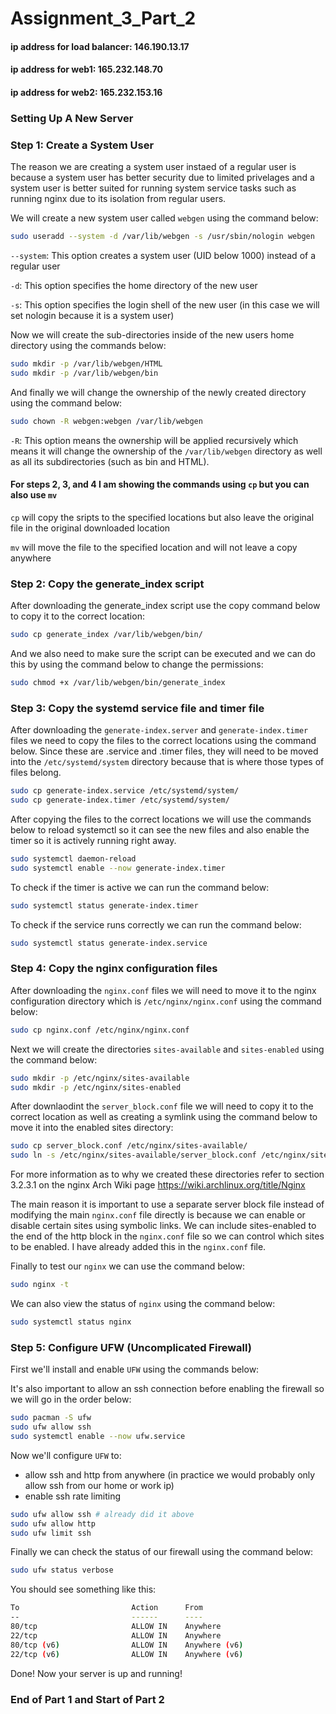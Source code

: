 # Assignment_3_Part_2

#### ip address for load balancer: 146.190.13.17
#### ip address for web1: 165.232.148.70
#### ip address for web2: 165.232.153.16

### Setting Up A New Server

### Step 1: Create a System User

The reason we are creating a system user instaed of a regular user is because a system user has better security due to limited privelages and a system user is better suited for running system service tasks such as running nginx due to its isolation from regular users. 

We will create a new system user called `webgen` using the command below:

```bash
sudo useradd --system -d /var/lib/webgen -s /usr/sbin/nologin webgen
```

`--system`: This option creates a system user (UID below 1000) instead of a regular user

`-d`: This option specifies the home directory of the new user

`-s`: This option specifies the login shell of the new user (in this case we will set nologin because it is a system user)

Now we will create the sub-directories inside of the new users home directory using the commands below:

```bash
sudo mkdir -p /var/lib/webgen/HTML
sudo mkdir -p /var/lib/webgen/bin
```

And finally we will change the ownership of the newly created directory using the command below:

```bash
sudo chown -R webgen:webgen /var/lib/webgen
```

`-R`: This option means the ownership will be applied recursively which means it will change the ownership of the `/var/lib/webgen` directory as well as all its subdirectories (such as bin and HTML). 

#### For steps 2, 3, and 4 I am showing the commands using `cp` but you can also use `mv`

`cp` will copy the sripts to the specified locations but also leave the original file in the original downloaded location

`mv` will move the file to the specified location and will not leave a copy anywhere

### Step 2: Copy the generate_index script

After downloading the generate_index script use the copy command below to copy it to the correct location:

```bash
sudo cp generate_index /var/lib/webgen/bin/
```

And we also need to make sure the script can be executed and we can do this by using the command below to change the permissions:

```bash
sudo chmod +x /var/lib/webgen/bin/generate_index
```

### Step 3: Copy the systemd service file and timer file

After downloading the `generate-index.server` and `generate-index.timer` files we need to copy the files to the correct locations using the command below. Since these are .service and .timer files, they will need to be moved into the `/etc/systemd/system` directory because that is where those types of files belong.

```bash
sudo cp generate-index.service /etc/systemd/system/
sudo cp generate-index.timer /etc/systemd/system/
```

After copying the files to the correct locations we will use the commands below to reload systemctl so it can see the new files and also enable the timer so it is actively running right away.

```bash
sudo systemctl daemon-reload
sudo systemctl enable --now generate-index.timer
```

To check if the timer is active we can run the command below:

```bash
sudo systemctl status generate-index.timer
```

To check if the service runs correctly we can run the command below:

```bash
sudo systemctl status generate-index.service
```

### Step 4: Copy the nginx configuration files

After downloading the `nginx.conf` files we will need to move it to the nginx configuration directory which is `/etc/nginx/nginx.conf` using the command below:

```bash
sudo cp nginx.conf /etc/nginx/nginx.conf
```

Next we will create the directories `sites-available` and `sites-enabled` using the command below:

```bash
sudo mkdir -p /etc/nginx/sites-available
sudo mkdir -p /etc/nginx/sites-enabled
```

After downlaodint the `server_block.conf` file we will need to copy it to the correct location as well as creating a symlink using the command below to move it into the enabled sites directory:

```bash
sudo cp server_block.conf /etc/nginx/sites-available/
sudo ln -s /etc/nginx/sites-available/server_block.conf /etc/nginx/sites-enabled/
```

For more information as to why we created these directories refer to section 3.2.3.1 on the nginx Arch Wiki page
https://wiki.archlinux.org/title/Nginx

The main reason it is important to use a separate server block file instead of modifying the main `nginx.conf` file directly is because we can enable or disable certain sites using symbolic links. We can include sites-enabled to the end of the http block in the `nginx.conf` file so we can control which sites to be enabled. I have already added this in the `nginx.conf` file. 

Finally to test our `nginx` we can use the command below:

```bash
sudo nginx -t
```

We can also view the status of `nginx` using the command below:

```bash
sudo systemctl status nginx
```

### Step 5: Configure UFW (Uncomplicated Firewall)

First we'll install and enable `UFW` using the commands below:

It's also important to allow an ssh connection before enabling the firewall so we will go in the order below:

```bash
sudo pacman -S ufw
sudo ufw allow ssh
sudo systemctl enable --now ufw.service
```

Now we'll configure `UFW` to:

- allow ssh and http from anywhere (in practice we would probably only allow ssh from our home or work ip)
- enable ssh rate limiting

```bash
sudo ufw allow ssh # already did it above
sudo ufw allow http
sudo ufw limit ssh
```

Finally we can check the status of our firewall using the command below:

```bash
sudo ufw status verbose
```

You should see something like this:

```bash
To                         Action      From
--                         ------      ----
80/tcp                     ALLOW IN    Anywhere
22/tcp                     ALLOW IN    Anywhere
80/tcp (v6)                ALLOW IN    Anywhere (v6)
22/tcp (v6)                ALLOW IN    Anywhere (v6)
```

Done! Now your server is up and running!

### End of Part 1 and Start of Part 2



